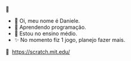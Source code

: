 🔅
- 👋 Oi, meu nome é Daniele.
- 👀 Aprendendo programação.
- 🌠 Estou no ensino médio.
- ✨ No momento fiz 1 jogo, planejo fazer mais.

🔅
<img> https://scratch.mit.edu/ </img>
